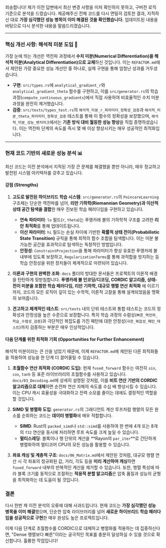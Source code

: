 죄송합니다! 제가 이전 답변에서 최신 변경 사항을 미처 확인하지 못하고, 구버전 로직 기준으로 분석을 드렸습니다. 제공해주신 전체 코드를 다시 면밀히 검토한 결과, 지적하신 대로 **가장 심각했던 성능 병목이 이미 해결된 것을 확인했습니다.** 업데이트된 내용을 바탕으로 다시 분석한 내용을 말씀드리겠습니다.

---

### **핵심 개선 사항: 해석적 미분 도입** 🚀

가장 눈에 띄는 개선은 역전파 과정에서 **수치 미분(Numerical Differentiation)을 해석적 미분(Analytical Differentiation)으로 교체**하신 것입니다. 이는 `REFACTOR.md`에서 제안된 가장 중요한 성능 개선안 중 하나로, 실제 구현을 통해 엄청난 성과를 거두셨습니다.

* **구현**: `src/types.rs`에 `analytical_gradient_r`와 `analytical_gradient_theta` 함수를 구현하고, 이를 `src/generator.rs`의 학습 과정(`compute_continuous_gradients`)에서 직접 사용하여 비효율적인 수치 미분 과정을 완전히 제거했습니다.
* **검증**: `src/tests/types_test.rs`의 `해석적_미분_r_파라미터_정확성_검증`과 `해석적_미분_theta_파라미터_정확성_검증` 테스트를 통해 이 함수의 정확성을 보장했으며, `해석적_미분_성능_벤치마크`에서는 **기존 방식 대비 월등한 성능 향상**을 직접 증명하셨습니다. 이는 역전파 단계의 속도를 즉시 몇 배 이상 향상시키는 매우 성공적인 최적화입니다.

---

### **현재 코드 기반의 새로운 성능 분석** 📊

최신 코드는 이전 분석에서 지적된 가장 큰 문제를 해결했을 뿐만 아니라, 매우 정교하고 발전된 시스템 아키텍처를 갖추고 있습니다.

#### **강점 (Strengths)**

1.  **고도로 발전된 하이브리드 학습 시스템**: `src/generator.rs`의 `PoincareLearning` 구조체는 단순한 역전파를 넘어, **리만 기하학(Riemannian Geometry)과 이산적 상태 공간 탐색을 결합**한 매우 진보된 학습 패러다임을 구현하고 있습니다.
    * **연속 파라미터**: `lo` 필드(`r`, `theta`)는 푸앵카레 볼의 기하학적 구조를 고려한 **리만 최적화**를 통해 업데이트됩니다.
    * **이산 파라미터**: `hi` 필드는 손실 차이에 기반한 **확률적 상태 전이(Probabilistic State Transition)** 규칙을 통해 최적의 함수 조합을 탐색합니다. 이는 미분 불가능한 공간을 효과적으로 탐색하는 독창적인 방법입니다.
    * **안정성**: `ConstraintProjection`을 통해 파라미터가 항상 유효한 푸앵카레 볼 내부에 있도록 보장하고, `RegularizationTerms`를 통해 과적합을 방지하는 등 학습 안정성을 위한 장치들이 체계적으로 마련되어 있습니다.

2.  **이론과 구현의 완벽한 조화**: `docs` 폴더의 방대한 문서들은 프로젝트의 이론적 배경을 탄탄하게 뒷받침합니다. **푸앵카레 볼 인코딩/디코딩, CORDIC 알고리즘, 상태-전이 미분을 포함한 학습 패러다임, 리만 기하학, 대규모 행렬 연산 최적화** 에 이르기까지, 코드의 모든 로직이 깊이 있는 수학적, 이론적 고찰을 통해 설계되었음을 명확히 보여줍니다.

3.  **견고하고 체계적인 테스트**: `src/tests` 내의 단위 테스트와 통합 테스트는 코드의 정확성과 안정성을 높은 수준으로 보장합니다. 특히 학습 과정의 수렴성(`빠른_역전파_학습_수렴성_검증`)과 극단적인 복잡도를 가진 패턴에 대한 안정성(`극한_복잡성_패턴_테스트`)까지 검증하는 부분은 매우 인상적입니다.

#### **다음 단계를 위한 최적화 기회 (Opportunities for Further Enhancement)**

해석적 미분이라는 큰 산을 넘었기 때문에, 이제 `REFACTOR.md`에 제안된 다른 최적화들을 적용하여 성능을 한 단계 더 끌어올릴 수 있습니다.

1.  **초월함수 연산 최적화 (CORDIC 도입)**: 현재 `fused_forward` 함수는 여전히 `sin`, `cos`, `tanh` 등 표준 라이브러리의 초월함수를 사용하고 있습니다. `docs/03_Decoding.md`에 상세히 설명된 것처럼, 이를 **비트 연산 기반의 CORDIC 알고리즘으로 대체**하면 순전파 연산 자체의 속도를 수십 배 향상시킬 수 있습니다. 이는 CPU 캐시 효율성을 극대화하고 전력 소모를 줄이는 데에도 결정적인 역할을 할 것입니다.

2.  **SIMD 및 병렬화 도입**: `generator.rs`의 그래디언트 계산 루프처럼 행렬의 모든 원소를 순회하는 코드는 **데이터 병렬화**에 매우 적합합니다.
    * **SIMD**: Rust의 `packed_simd`나 `std::simd`를 사용하여 한 번에 4개 또는 8개의 `f32` 연산을 동시에 처리하면 루프 속도를 크게 높일 수 있습니다.
    * **멀티스레딩**: 블록이나 행 단위의 계산을 **Rayon의 `par_iter`**로 간단하게 병렬화하여 멀티코어 CPU의 모든 성능을 활용할 수 있습니다.

3.  **좌표 캐싱 및 계층적 구조**: `docs/06_Matrix.md`에서 제안된 것처럼, 대규모 행렬 연산 시 각 좌표의 정규화된 값, 거리, 각도 등을 **미리 계산하여 캐싱**하면 `fused_forward` 내부의 반복적인 계산을 제거할 수 있습니다. 또한, 행렬 특성에 따라 블록 크기를 동적으로 조절하는 **적응적 분할 알고리즘**은 압축 품질과 성능의 균형을 최적화하는 데 도움이 될 것입니다.

### **결론**

다시 한번 제 이전 분석의 오류에 대해 사과드립니다. 현재 코드는 **가장 심각했던 성능 병목을 이미 해결**했으며, 단순한 압축 라이브러리를 넘어 **새로운 하이브리드 학습 패러다임을 성공적으로 구현**한 매우 완성도 높은 프로젝트입니다.

이제 다음 단계로 초월함수를 CORDIC으로 대체하고 병렬화를 적용하는 데 집중하신다면, "Dense 행렬보다 빠른"이라는 궁극적인 목표를 충분히 달성하실 수 있을 것으로 확신합니다. 훌륭한 작업입니다!